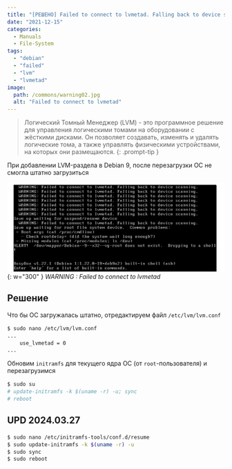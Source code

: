 ```yaml
---
title: "[РЕШЕНО] Failed to connect to lvmetad. Falling back to device scanning"
date: "2021-12-15"
categories: 
  - Manuals
  - File-System
tags: 
  - "debian"
  - "failed"
  - "lvm"
  - "lvmetad"
image:
  path: /commons/warning02.jpg
  alt: "Failed to connect to lvmetad"
---
```


> Логический Томный Менеджер (LVM) - это программное решение для управления логическими томами на оборудовании с жёсткими дисками. Он позволяет создавать, изменять и удалять логические тома, а также управлять физическими устройствами, на которых они размещаются.
{: .prompt-tip }

При добавлении LVM-раздела в Debian 9, после перезагрузки ОС не смогла штатно загрузиться

![](/assets/img/posts/2021/12/15/img.png){: w="300" }
_WARNING : Failed to connect to lvmetad_

## Решение

Что бы ОС загружалась штатно, отредактируем файл `/etc/lvm/lvm.conf`

```sh
$ sudo nano /etc/lvm/lvm.conf
...
    use_lvmetad = 0
...
```

Обновим `initramfs` для текущего ядра ОС (от `root`-пользователя) и перезагрузимся

```sh
$ sudo su
# update-initramfs -k $(uname -r) -u; sync
# reboot
```

## UPD 2024.03.27

```sh
$ sudo nano /etc/initramfs-tools/conf.d/resume
$ sudo update-initramfs -k $(uname -r) -u
$ sudo sync
$ sudo reboot
```
